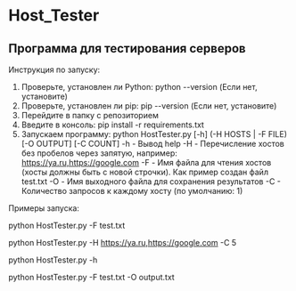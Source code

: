 # Host_Tester
## Программа для тестирования серверов

Инструкция по запуску:
1. Проверьте, установлен ли Python: python --version (Если нет, установите)
2. Проверьте, установлен ли pip: pip --version (Если нет, установите)
3. Перейдите в папку с репозиторием
4. Введите в консоль: pip install -r requirements.txt
5. Запускаем программу:
  python HostTester.py [-h] (-H HOSTS | -F FILE) [-O OUTPUT] [-C COUNT]
  -h - Вывод help
  -H - Перечисление хостов без пробелов через запятую, например:  https://ya.ru,https://google.com
  -F - Имя файла для чтения хостов (хосты должны быть с новой строчки). Как пример создан файл test.txt
  -O - Имя выходного файла для сохранения результатов
  -С - Количество запросов к каждому хосту (по умолчанию: 1)

Примеры запуска:

python HostTester.py -F test.txt

python HostTester.py -H https://ya.ru,https://google.com -C 5

python HostTester.py -h

python HostTester.py -F test.txt -O output.txt
